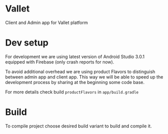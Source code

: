 # Vallet

Client and Admin app for Vallet platform

# Dev setup

For development we are using latest version of Android Studio 3.0.1 equipped
with Firebase (only crash reports for now).

To avoid additional overhead we are using product Flavors to distinguish between admin app and client app.
This way we will be able to speed up the development process by sharing at the beginning some code base.

For more details check build `productFlavors` in `app/build.gradle`

# Build

To compile project choose desired build variant to build and compile it.

